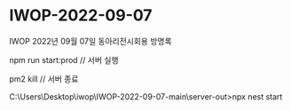 # IWOP-2022-09-07

IWOP 2022년 09월 07일 동아리전시회용 방명록

npm run start:prod // 서버 실행

pm2 kill // 서버 종료


C:\Users\Desktop\iwop\IWOP-2022-09-07-main\server-out>npx nest start
